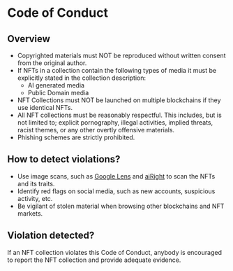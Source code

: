 # Code of Conduct

## Overview

- Copyrighted materials must NOT be reproduced without written consent from the original author.
- If NFTs in a collection contain the following types of media it must be explicitly stated in the collection description:
    - AI generated media
    - Public Domain media
- NFT Collections must NOT be launched on multiple blockchains if they use identical NFTs.
- All NFT collections must be reasonably respectful. This includes, but is not limited to; explicit pornography, illegal activities, implied threats, racist themes, or any other overtly offensive materials.
- Phishing schemes are strictly prohibited.

## How to detect violations?

- Use image scans, such as [Google Lens](https://lens.google) and [aiRight](https://airight.io) to scan the NFTs and its traits.
- Identify red flags on social media, such as new accounts, suspicious activity, etc.
- Be vigilant of stolen material when browsing other blockchains and NFT markets.

## Violation detected?

If an NFT collection violates this Code of Conduct, anybody is encouraged to report the NFT collection and provide adequate evidence.